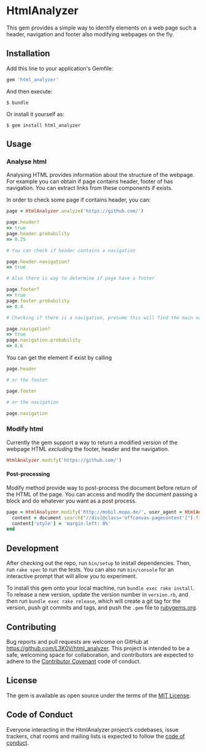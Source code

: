 # HtmlAnalyzer

This gem provides a simple way to identify elements on a web page such a header, navigation and footer also modifying webpages on the fly.

## Installation

Add this line to your application's Gemfile:

```ruby
gem 'html_analyzer'
```

And then execute:

    $ bundle

Or install it yourself as:

    $ gem install html_analyzer

## Usage

### Analyse html
Analysing HTML provides information about the structure of the webpage.
For example you can obtain if page contains header, footer of has navigation.
You can extract links from these components if exists.

In order to check some page if contains header, you can:

```ruby
page = HtmlAnalyzer.analyze('https://github.com/')

page.header?
=> true
page.header.probability
=> 0.25

# You can check if header contains a navigation

page.header.navigation?
=> true

# Also there is way to determine if page have a footer

page.footer?
=> true
page.footer.probability
=> 0.4

# Checking if there is a navigation, presume this will find the main navigation

page.navigation?
=> true
page.navigation.probability
=> 0.6
```

You can get the element if exist by calling

```ruby
page.header

# or the footer

page.footer

# or the navigation

page.navigation
```

### Modify html
Currently the gem support a way to return a modified version of the webpage HTML
*excluding* the footer, header and the navigation.

```ruby
HtmlAnalyzer.modify('https://github.com/')
```

#### Post-processing

Modify method provide way to post-process the document before return of the HTML of the page.
You can access and modify the document passing a block and do whatever you want as a post process.

```ruby
page = HtmlAnalyzer.modify('http://mobil.mopo.de/', user_agent = HtmlAnalyzer::PHONE_USER_AGENT) do |document|
  content = document.search("//div[@class='offcanvas-pagecontent']").first
  content['style'] = 'margin-left: 0%'
end
```

## Development

After checking out the repo, run `bin/setup` to install dependencies. Then, run `rake spec` to run the tests. You can also run `bin/console` for an interactive prompt that will allow you to experiment.

To install this gem onto your local machine, run `bundle exec rake install`. To release a new version, update the version number in `version.rb`, and then run `bundle exec rake release`, which will create a git tag for the version, push git commits and tags, and push the `.gem` file to [rubygems.org](https://rubygems.org).

## Contributing

Bug reports and pull requests are welcome on GitHub at https://github.com/L3K0V/html_analyzer. This project is intended to be a safe, welcoming space for collaboration, and contributors are expected to adhere to the [Contributor Covenant](http://contributor-covenant.org) code of conduct.

## License

The gem is available as open source under the terms of the [MIT License](https://opensource.org/licenses/MIT).

## Code of Conduct

Everyone interacting in the HtmlAnalyzer project’s codebases, issue trackers, chat rooms and mailing lists is expected to follow the [code of conduct](https://github.com/L3K0V/html_analyzer/blob/master/CODE_OF_CONDUCT.md).
